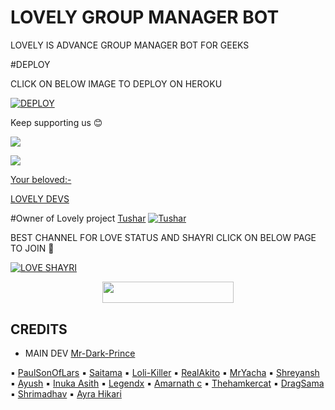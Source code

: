 # LOVELY GROUP MANAGER BOT

LOVELY IS ADVANCE GROUP MANAGER BOT FOR GEEKS 

#DEPLOY 

CLICK ON BELOW IMAGE TO DEPLOY ON HEROKU 

[![DEPLOY](https://telegra.ph/file/002151a1eb0040d0b7b90.jpg)](https://heroku.com/deploy?template=https://github.com/attitudeking1/LOVELYX)

Keep supporting us 😊

<a href="https://github.com/attitudeking1/L-V3LY" alt="GitHub repo size"> <img src="https://img.shields.io/github/repo-size/attitudeking1/L-V3LY" />

<a href="https://t.me/SHAYRI_OF_LOVES" alt="Telegram!"> <img src="https://aleen42.github.io/badges/src/telegram.svg" /> 

Your beloved:-

[LOVELY DEVS](https://t.me/LOVELYDEVS)

#Owner of Lovely project [Tushar](https://telegram.me/Tushar204)
[![Tushar](https://telegra.ph/file/2fee58297ffd8632f49e9.jpg)](https://telegram.me/TUSHAR204)

BEST CHANNEL FOR LOVE STATUS AND SHAYRI CLICK ON BELOW PAGE TO JOIN 🤗
 
[![LOVE SHAYRI](https://telegra.ph/file/1664ecfc1e06715344d32.jpg)](https://telegram.me/SHAYRI_OF_LOVES)

<p align="center"><a href="https://heroku.com/deploy?template=https://github.com/NM-bots-Lk/LOVELYX"> <img src="https://img.shields.io/badge/Deploy%20To%20Heroku-greenviolet?style=for-the-badge&logo=heroku" width="210" height="34.45"/></a></p>

## CREDITS

- MAIN DEV [Mr-Dark-Prince](https://github.com/Mr-Dark-Prince)

▪️ [PaulSonOfLars](https://github.com/PaulSonOfLars/tgbot)
▪️ [Saitama](https://github.com/AnimeKaizoku)
▪️ [Loli-Killer](https://github.com/Loli-Killer)
▪️ [RealAkito](https://github.com/RealAkito)
▪️ [MrYacha](https://github.com/MrYacha)
▪️ [Shreyansh](https://github.com/okay-retard)
▪️ [Ayush](https://github.com/MissJuliaRobot/MissJuliaRobot)
▪️ [Inuka Asith](https://github.com/inukaasith)
▪️ [Legendx](https://github.com/LEGENDXOP)
▪️ [Amarnath c](https://github.com/Amarnathcdj)
▪️ [Thehamkercat](https://github.com/thehamkercat)
▪️ [DragSama](https://github.com/DragSama)
▪️ [Shrimadhav](https://github.com/SpEcHiDe)
▪️ [Ayra Hikari](https://github.com/AyraHikari)
